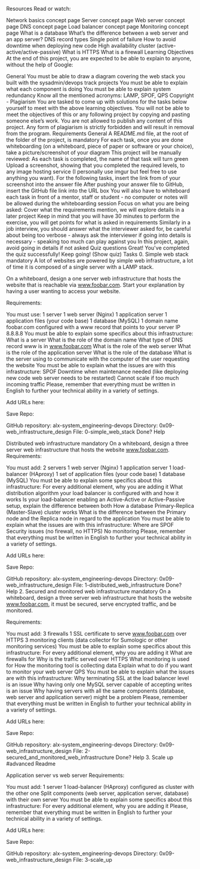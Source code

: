 Resources Read or watch:

Network basics concept page Server concept page Web server concept page DNS concept page Load balancer concept page Monitoring concept page What is a database What’s the difference between a web server and an app server? DNS record types Single point of failure How to avoid downtime when deploying new code High availability cluster (active-active/active-passive) What is HTTPS What is a firewall Learning Objectives At the end of this project, you are expected to be able to explain to anyone, without the help of Google:

General You must be able to draw a diagram covering the web stack you built with the sysadmin/devops track projects You must be able to explain what each component is doing You must be able to explain system redundancy Know all the mentioned acronyms: LAMP, SPOF, QPS Copyright - Plagiarism You are tasked to come up with solutions for the tasks below yourself to meet with the above learning objectives. You will not be able to meet the objectives of this or any following project by copying and pasting someone else’s work. You are not allowed to publish any content of this project. Any form of plagiarism is strictly forbidden and will result in removal from the program. Requirements General A README.md file, at the root of the folder of the project, is mandatory For each task, once you are done whiteboarding (on a whiteboard, piece of paper or software or your choice), take a picture/screenshot of your diagram This project will be manually reviewed: As each task is completed, the name of that task will turn green Upload a screenshot, showing that you completed the required levels, to any image hosting service (I personally use imgur but feel free to use anything you want). For the following tasks, insert the link from of your screenshot into the answer file After pushing your answer file to GitHub, insert the GitHub file link into the URL box You will also have to whiteboard each task in front of a mentor, staff or student - no computer or notes will be allowed during the whiteboarding session Focus on what you are being asked: Cover what the requirements mention, we will explore details in a later project Keep in mind that you will have 30 minutes to perform the exercise, you will get points for what is asked in requirements Similarly in a job interview, you should answer what the interviewer asked for, be careful about being too verbose - always ask the interviewer if going into details is necessary - speaking too much can play against you In this project, again, avoid going in details if not asked Quiz questions Great! You've completed the quiz successfully! Keep going! (Show quiz) Tasks 0. Simple web stack mandatory A lot of websites are powered by simple web infrastructure, a lot of time it is composed of a single server with a LAMP stack.

On a whiteboard, design a one server web infrastructure that hosts the website that is reachable via www.foobar.com. Start your explanation by having a user wanting to access your website.

Requirements:

You must use: 1 server 1 web server (Nginx) 1 application server 1 application files (your code base) 1 database (MySQL) 1 domain name foobar.com configured with a www record that points to your server IP 8.8.8.8 You must be able to explain some specifics about this infrastructure: What is a server What is the role of the domain name What type of DNS record www is in www.foobar.com What is the role of the web server What is the role of the application server What is the role of the database What is the server using to communicate with the computer of the user requesting the website You must be able to explain what the issues are with this infrastructure: SPOF Downtime when maintenance needed (like deploying new code web server needs to be restarted) Cannot scale if too much incoming traffic Please, remember that everything must be written in English to further your technical ability in a variety of settings.

Add URLs here:

Save
Repo:

GitHub repository: alx-system_engineering-devops Directory: 0x09-web_infrastructure_design File: 0-simple_web_stack Done? Help

Distributed web infrastructure mandatory On a whiteboard, design a three server web infrastructure that hosts the website www.foobar.com.
Requirements:

You must add: 2 servers 1 web server (Nginx) 1 application server 1 load-balancer (HAproxy) 1 set of application files (your code base) 1 database (MySQL) You must be able to explain some specifics about this infrastructure: For every additional element, why you are adding it What distribution algorithm your load balancer is configured with and how it works Is your load-balancer enabling an Active-Active or Active-Passive setup, explain the difference between both How a database Primary-Replica (Master-Slave) cluster works What is the difference between the Primary node and the Replica node in regard to the application You must be able to explain what the issues are with this infrastructure: Where are SPOF Security issues (no firewall, no HTTPS) No monitoring Please, remember that everything must be written in English to further your technical ability in a variety of settings.

Add URLs here:

Save
Repo:

GitHub repository: alx-system_engineering-devops Directory: 0x09-web_infrastructure_design File: 1-distributed_web_infrastructure Done? Help 2. Secured and monitored web infrastructure mandatory On a whiteboard, design a three server web infrastructure that hosts the website www.foobar.com, it must be secured, serve encrypted traffic, and be monitored.

Requirements:

You must add: 3 firewalls 1 SSL certificate to serve www.foobar.com over HTTPS 3 monitoring clients (data collector for Sumologic or other monitoring services) You must be able to explain some specifics about this infrastructure: For every additional element, why you are adding it What are firewalls for Why is the traffic served over HTTPS What monitoring is used for How the monitoring tool is collecting data Explain what to do if you want to monitor your web server QPS You must be able to explain what the issues are with this infrastructure: Why terminating SSL at the load balancer level is an issue Why having only one MySQL server capable of accepting writes is an issue Why having servers with all the same components (database, web server and application server) might be a problem Please, remember that everything must be written in English to further your technical ability in a variety of settings.

Add URLs here:

Save
Repo:

GitHub repository: alx-system_engineering-devops Directory: 0x09-web_infrastructure_design File: 2-secured_and_monitored_web_infrastructure Done? Help 3. Scale up #advanced Readme

Application server vs web server Requirements:

You must add: 1 server 1 load-balancer (HAproxy) configured as cluster with the other one Split components (web server, application server, database) with their own server You must be able to explain some specifics about this infrastructure: For every additional element, why you are adding it Please, remember that everything must be written in English to further your technical ability in a variety of settings.

Add URLs here:

Save
Repo:

GitHub repository: alx-system_engineering-devops Directory: 0x09-web_infrastructure_design File: 3-scale_up
